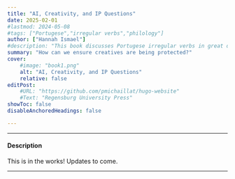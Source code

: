 ```yaml
---
title: "AI, Creativity, and IP Questions" 
date: 2025-02-01
#lastmod: 2024-05-08
#tags: ["Portugese","irregular verbs","philology"]
author: ["Hannah Ismael"]
#description: "This book discusses Portugese irregular verbs in great details."
summary: "How can we ensure creatives are being protected?"
cover:
    #image: "book1.png"
    alt: "AI, Creativity, and IP Questions" 
    relative: false
editPost:
    #URL: "https://github.com/pmichaillat/hugo-website"
    #Text: "Regensburg University Press"
showToc: false
disableAnchoredHeadings: false

---
```


---

#### Description

This is in the works! Updates to come.


---



